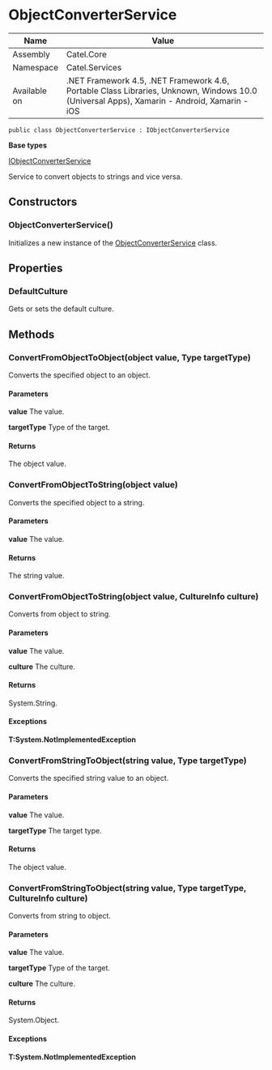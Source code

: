 

# ObjectConverterService

Name|Value
---|---
Assembly|Catel.Core
Namespace|Catel.Services
Available on|.NET Framework 4.5, .NET Framework 4.6, Portable Class Libraries, Unknown, Windows 10.0 (Universal Apps), Xamarin - Android, Xamarin - iOS

```
public class ObjectConverterService : IObjectConverterService
```

**Base types**

[IObjectConverterService](/Catel.Core\Catel\Services\IObjectConverterService.md)


Service to convert objects to strings and vice versa.



## Constructors

### ObjectConverterService()

Initializes a new instance of the [ObjectConverterService](#) class.



## Properties

### DefaultCulture

Gets or sets the default culture.



## Methods

### ConvertFromObjectToObject(object value, Type targetType)

Converts the specified object to an object.

#### Parameters

**value**
The value.

**targetType**
Type of the target.

#### Returns

The object value.



### ConvertFromObjectToString(object value)

Converts the specified object to a string.

#### Parameters

**value**
The value.

#### Returns

The string value.



### ConvertFromObjectToString(object value, CultureInfo culture)

Converts from object to string.

#### Parameters

**value**
The value.

**culture**
The culture.

#### Returns

System.String.

#### Exceptions

**T:System.NotImplementedException**



### ConvertFromStringToObject(string value, Type targetType)

Converts the specified string value to an object.

#### Parameters

**value**
The value.

**targetType**
The target type.

#### Returns

The object value.



### ConvertFromStringToObject(string value, Type targetType, CultureInfo culture)

Converts from string to object.

#### Parameters

**value**
The value.

**targetType**
Type of the target.

**culture**
The culture.

#### Returns

System.Object.

#### Exceptions

**T:System.NotImplementedException**



